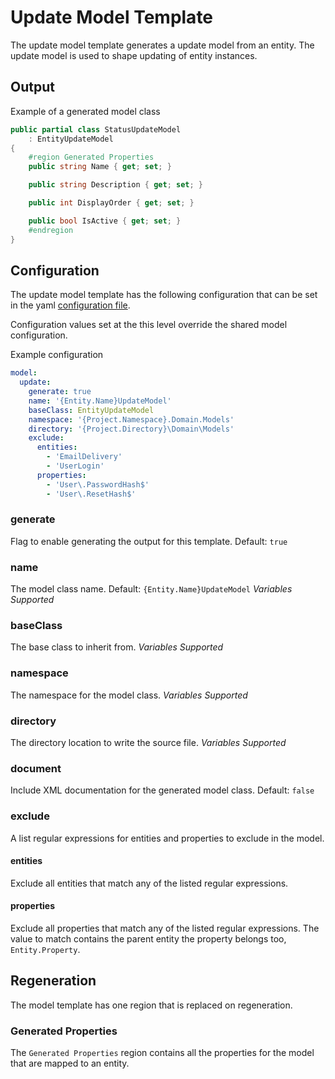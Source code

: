# Update Model Template

The update model template generates a update model from an entity.  The update model is used to shape updating of entity instances.

## Output

Example of a generated model class

```c#
public partial class StatusUpdateModel
    : EntityUpdateModel
{
    #region Generated Properties
    public string Name { get; set; }

    public string Description { get; set; }

    public int DisplayOrder { get; set; }

    public bool IsActive { get; set; }
    #endregion
}
```

## Configuration

The update model template has the following configuration that can be set in the yaml [configuration file](../configuration.md).

Configuration values set at the this level override the shared model configuration.

Example configuration

```YAML
model:
  update:
    generate: true
    name: '{Entity.Name}UpdateModel'
    baseClass: EntityUpdateModel
    namespace: '{Project.Namespace}.Domain.Models'
    directory: '{Project.Directory}\Domain\Models'
    exclude:
      entities:
        - 'EmailDelivery'
        - 'UserLogin'
      properties:
        - 'User\.PasswordHash$'
        - 'User\.ResetHash$'
```

### generate

Flag to enable generating the output for this template.  Default: `true`

### name

The model class name. Default: `{Entity.Name}UpdateModel`  *Variables Supported*

### baseClass

The base class to inherit from.  *Variables Supported*

### namespace

The namespace for the model class. *Variables Supported*

### directory

The directory location to write the source file. *Variables Supported*

### document

Include XML documentation for the generated model class.  Default: `false`

### exclude

A list regular expressions for entities and properties to exclude in the model.

#### entities

Exclude all entities that match any of the listed regular expressions.  

#### properties

Exclude all properties that match any of the listed regular expressions.  The value to match contains the parent entity the property belongs too, `Entity.Property`.

## Regeneration

The model template has one region that is replaced on regeneration.

### Generated Properties

The `Generated Properties` region contains all the properties for the model that are mapped to an entity.

